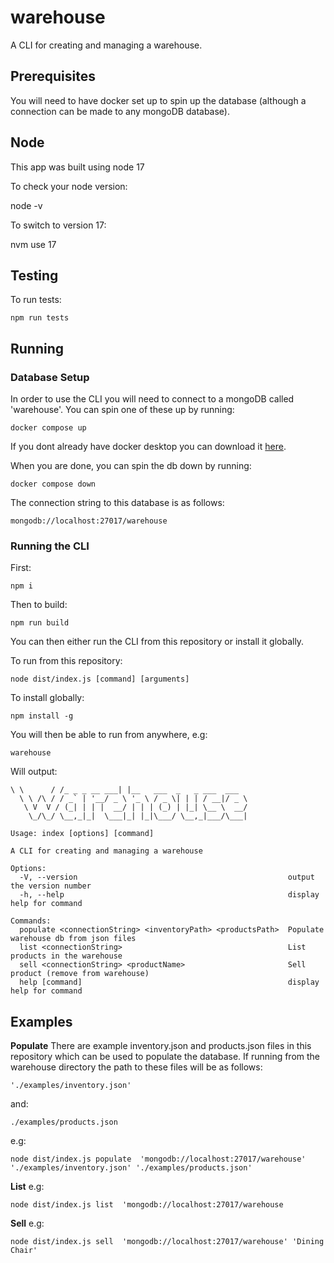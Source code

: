 # warehouse

A CLI for creating and managing a warehouse.

## Prerequisites

You will need to have docker set up to spin up the database (although a connection can be made to any mongoDB database).

## Node

This app was built using node 17

To check your node version:

node -v

To switch to version 17:

nvm use 17

## Testing

To run tests:

```
npm run tests
```

## Running

### Database Setup

In order to use the CLI you will need to connect to a mongoDB called 'warehouse'. You can spin one of these up by running:

```
docker compose up
```

If you dont already have docker desktop you can download it [here](https://www.docker.com/products/docker-desktop/).

When you are done, you can spin the db down by running:

```
docker compose down
```

The connection string to this database is as follows:

```
mongodb://localhost:27017/warehouse
```

### Running the CLI

First:

```
npm i
```

Then to build:

```
npm run build
```

You can then either run the CLI from this repository or install it globally.

To run from this repository:

```
node dist/index.js [command] [arguments]
```

To install globally:

```
npm install -g
```

You will then be able to run from anywhere, e.g:

```
warehouse
```

Will output:

```
\ \      / /_ _ _ __ ___| |__   ___  _   _ ___  ___
  \ \ /\ / / _` | '__/ _ \ '_ \ / _ \| | | / __|/ _ \
   \ V  V / (_| | | |  __/ | | | (_) | |_| \__ \  __/
    \_/\_/ \__,_|_|  \___|_| |_|\___/ \__,_|___/\___|

Usage: index [options] [command]

A CLI for creating and managing a warehouse

Options:
  -V, --version                                               output the version number
  -h, --help                                                  display help for command

Commands:
  populate <connectionString> <inventoryPath> <productsPath>  Populate warehouse db from json files
  list <connectionString>                                     List products in the warehouse
  sell <connectionString> <productName>                       Sell product (remove from warehouse)
  help [command]                                              display help for command
```

## Examples

**Populate**
There are example inventory.json and products.json files in this repository which can be used to populate the database. If running from the warehouse directory the path to these files will be as follows:

```
'./examples/inventory.json'
```

and:

```
./examples/products.json
```

e.g:

```
node dist/index.js populate  'mongodb://localhost:27017/warehouse' './examples/inventory.json' './examples/products.json'
```

**List**
e.g:

```
node dist/index.js list  'mongodb://localhost:27017/warehouse
```

**Sell**
e.g:

```
node dist/index.js sell  'mongodb://localhost:27017/warehouse' 'Dining Chair'
```
